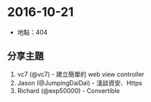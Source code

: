# 2016-10-21

- 地點：404

## 分享主題

1. vc7 (@vc7) - 建立簡單的 web view controller
2. Jason (@JumpingDaiDai) - 淺談資安、Https
3. Richard (@exp50000) - Convertible
